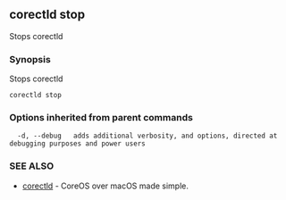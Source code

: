 ## corectld stop

Stops corectld

### Synopsis


Stops corectld

```
corectld stop
```

### Options inherited from parent commands

```
  -d, --debug   adds additional verbosity, and options, directed at debugging purposes and power users
```

### SEE ALSO
* [corectld](corectld.md)	 - CoreOS over macOS made simple.

